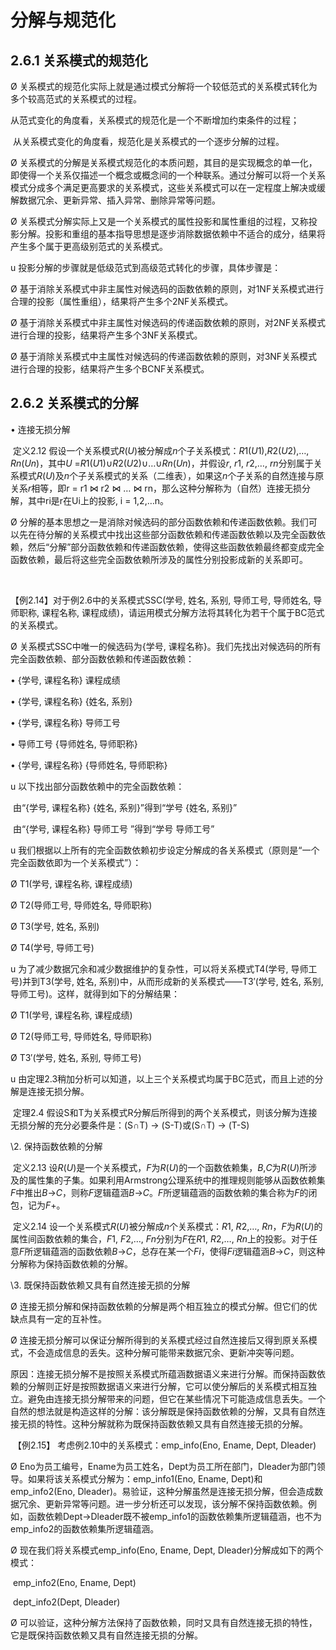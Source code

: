 # 分解与规范化

##  2.6.1 关系模式的规范化

Ø  关系模式的规范化实际上就是通过模式分解将一个较低范式的关系模式转化为多个较高范式的关系模式的过程。

​     从范式变化的角度看，关系模式的规范化是一个不断增加约束条件的过程；

​     从关系模式变化的角度看，规范化是关系模式的一个逐步分解的过程。

Ø  关系模式的分解是关系模式规范化的本质问题，其目的是实现概念的单一化，即使得一个关系仅描述一个概念或概念间的一个种联系。通过分解可以将一个关系模式分成多个满足更高要求的关系模式，这些关系模式可以在一定程度上解决或缓解数据冗余、更新异常、插入异常、删除异常等问题。

Ø  关系模式分解实际上又是一个关系模式的属性投影和属性重组的过程，又称投影分解。投影和重组的基本指导思想是逐步消除数据依赖中不适合的成分，结果将产生多个属于更高级别范式的关系模式。

 

u 投影分解的步骤就是低级范式到高级范式转化的步骤，具体步骤是：

Ø 基于消除关系模式中非主属性对候选码的函数依赖的原则，对1NF关系模式进行合理的投影（属性重组），结果将产生多个2NF关系模式。 

Ø 基于消除关系模式中非主属性对候选码的传递函数依赖的原则，对2NF关系模式进行合理的投影，结果将产生多个3NF关系模式。 

Ø 基于消除关系模式中主属性对候选码的传递函数依赖的原则，对3NF关系模式进行合理的投影，结果将产生多个BCNF关系模式。

 

 

## 2.6.2 关系模式的分解

•             连接无损分解

​    定义2.12   假设一个关系模式*R*(*U*)被分解成*n*个子关系模式：*R*1(*U*1),*R*2(*U*2),…, *Rn*(*Un*)，其中*U* =*R*1(*U*1)∪*R*2(*U*2)∪…∪*Rn*(*Un*)，并假设*r*, *r*1, *r*2,…, *rn*分别属于关系模式*R*(*U*)及*n*个子关系模式的关系（二维表），如果这*n*个子关系的自然连接与原关系*r*相等，即r = r1 ⋈  r2 ⋈    …   ⋈ rn，那么这种分解称为（自然）连接无损分解，其中ri是r在Ui上的投影, i = 1,2,…n。

Ø  分解的基本思想之一是消除对候选码的部分函数依赖和传递函数依赖。我们可以先在待分解的关系模式中找出这些部分函数依赖和传递函数依赖以及完全函数依赖，然后“分解”部分函数依赖和传递函数依赖，使得这些函数依赖最终都变成完全函数依赖，最后将这些完全函数依赖所涉及的属性分别投影成新的关系即可。

​     

 

   【例2.14】对于例2.6中的关系模式SSC(学号, 姓名, 系别, 导师工号, 导师姓名, 导师职称, 课程名称, 课程成绩)，请运用模式分解方法将其转化为若干个属于BC范式的关系模式。

Ø 关系模式SSC中唯一的候选码为{学号, 课程名称}。我们先找出对候选码的所有完全函数依赖、部分函数依赖和传递函数依赖：

•    {学号, 课程名称}     课程成绩

•    {学号, 课程名称}     {姓名, 系别}

•    {学号, 课程名称}     导师工号

•    导师工号      {导师姓名, 导师职称}

•    {学号, 课程名称}      {导师姓名, 导师职称}

 

 

 

 

u 以下找出部分函数依赖中的完全函数依赖：

​    由“{学号, 课程名称}      {姓名, 系别}”得到“学号      {姓名, 系别}”

​    由“{学号, 课程名称}     导师工号 ”得到“学号      导师工号”

u 我们根据以上所有的完全函数依赖初步设定分解成的各关系模式（原则是“一个完全函数依即为一个关系模式”）：

Ø T1(学号, 课程名称, 课程成绩)

Ø T2(导师工号, 导师姓名, 导师职称)

Ø T3(学号, 姓名, 系别)

Ø T4(学号, 导师工号)

 

 

 

u 为了减少数据冗余和减少数据维护的复杂性，可以将关系模式T4(学号, 导师工号)并到T3(学号, 姓名, 系别)中，从而形成新的关系模式——T3′(学号, 姓名, 系别, 导师工号)。这样，就得到如下的分解结果：

Ø T1(学号, 课程名称, 课程成绩)

Ø T2(导师工号, 导师姓名, 导师职称)

Ø T3′(学号, 姓名, 系别, 导师工号)

u 由定理2.3稍加分析可以知道，以上三个关系模式均属于BC范式，而且上述的分解是连接无损分解。

 

 

​       定理2.4   假设S和T为关系模式R分解后所得到的两个关系模式，则该分解为连接无损分解的充分必要条件是：(S∩T) → (S-T)或(S∩T) → (T-S)

 

 

\2. 保持函数依赖的分解

​      定义2.13   设*R*(*U*)是一个关系模式，*F*为*R*(*U*)的一个函数依赖集，*B*,*C*为*R*(*U*)所涉及的属性集的子集。如果利用Armstrong公理系统中的推理规则能够从函数依赖集*F*中推出*B*→*C*，则称*F*逻辑蕴涵*B*→*C*。*F*所逻辑蕴涵的函数依赖的集合称为*F*的闭包，记为*F*+。

​      定义2.14   设一个关系模式*R*(*U*)被分解成*n*个关系模式：*R*1, *R*2,…, *Rn*，*F*为*R*(*U*)的属性间函数依赖的集合，*F*1, *F*2,…, *Fn*分别为*F*在*R*1, *R*2,…, *Rn*上的投影。对于任意*F*所逻辑蕴涵的函数依赖*B*→*C*，总存在某一个*Fi*，使得*Fi*逻辑蕴涵*B*→*C*，则这种分解称为保持函数依赖的分解。 

 

 

\3. 既保持函数依赖又具有自然连接无损的分解

Ø 连接无损分解和保持函数依赖的分解是两个相互独立的模式分解。但它们的优缺点具有一定的互补性。

Ø 连接无损分解可以保证分解所得到的关系模式经过自然连接后又得到原关系模式，不会造成信息的丢失。这种分解可能带来数据冗余、更新冲突等问题。

​     原因：连接无损分解不是按照关系模式所蕴涵数据语义来进行分解。而保持函数依赖的分解则正好是按照数据语义来进行分解，它可以使分解后的关系模式相互独立。避免由连接无损分解带来的问题，但它在某些情况下可能造成信息丢失。一个自然的想法就是构造这样的分解：该分解既是保持函数依赖的分解，又具有自然连接无损的特性。这种分解就称为既保持函数依赖又具有自然连接无损的分解。

 

 

​     【例2.15】  考虑例2.10中的关系模式：emp_info(Eno, Ename, Dept, Dleader)

Ø Eno为员工编号，Ename为员工姓名，Dept为员工所在部门，Dleader为部门领导。如果将该关系模式分解为：emp_info1(Eno, Ename, Dept)和emp_info2(Eno, Dleader)。易验证，这种分解虽然是连接无损分解，但会造成数据冗余、更新异常等问题。进一步分析还可以发现，该分解不保持函数依赖。例如，函数依赖Dept→Dleader既不被emp_info1的函数依赖集所逻辑蕴涵，也不为emp_info2的函数依赖集所逻辑蕴涵。

Ø 现在我们将关系模式emp_info(Eno, Ename, Dept, Dleader)分解成如下的两个模式：

​          emp_info2(Eno, Ename, Dept)

​          dept_info2(Dept, Dleader)

Ø 可以验证，这种分解方法保持了函数依赖，同时又具有自然连接无损的特性，它是既保持函数依赖又具有自然连接无损的分解。

 

 